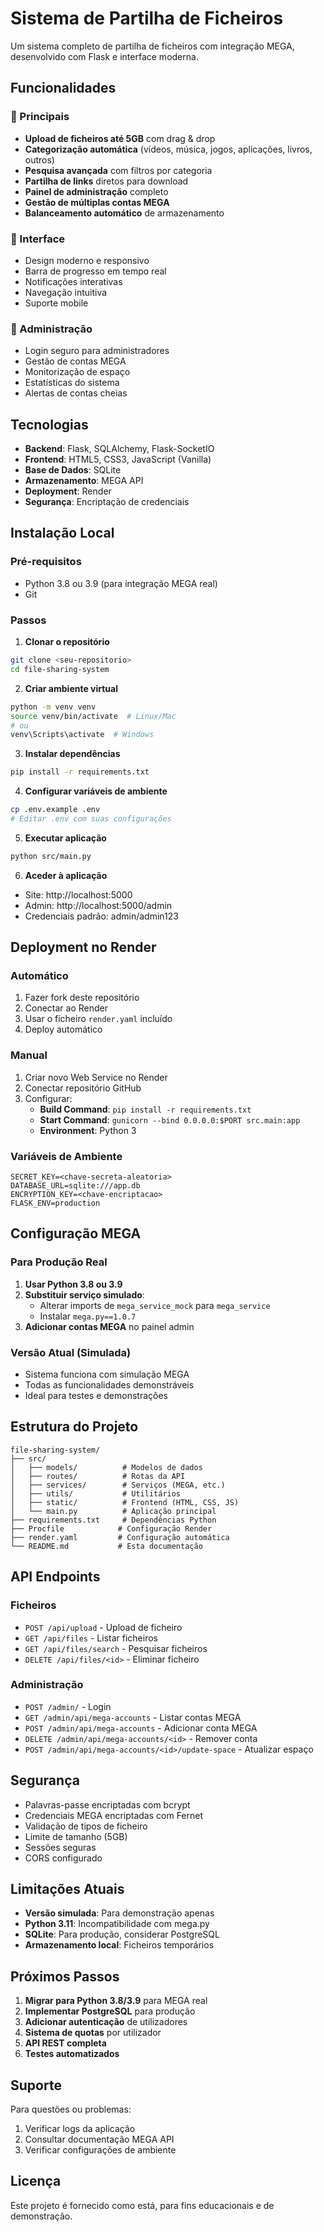# Sistema de Partilha de Ficheiros

Um sistema completo de partilha de ficheiros com integração MEGA, desenvolvido com Flask e interface moderna.

## Funcionalidades

### 🚀 Principais
- **Upload de ficheiros até 5GB** com drag & drop
- **Categorização automática** (vídeos, música, jogos, aplicações, livros, outros)
- **Pesquisa avançada** com filtros por categoria
- **Partilha de links** diretos para download
- **Painel de administração** completo
- **Gestão de múltiplas contas MEGA**
- **Balanceamento automático** de armazenamento

### 🎨 Interface
- Design moderno e responsivo
- Barra de progresso em tempo real
- Notificações interativas
- Navegação intuitiva
- Suporte mobile

### 🔧 Administração
- Login seguro para administradores
- Gestão de contas MEGA
- Monitorização de espaço
- Estatísticas do sistema
- Alertas de contas cheias

## Tecnologias

- **Backend**: Flask, SQLAlchemy, Flask-SocketIO
- **Frontend**: HTML5, CSS3, JavaScript (Vanilla)
- **Base de Dados**: SQLite
- **Armazenamento**: MEGA API
- **Deployment**: Render
- **Segurança**: Encriptação de credenciais

## Instalação Local

### Pré-requisitos
- Python 3.8 ou 3.9 (para integração MEGA real)
- Git

### Passos

1. **Clonar o repositório**
```bash
git clone <seu-repositorio>
cd file-sharing-system
```

2. **Criar ambiente virtual**
```bash
python -m venv venv
source venv/bin/activate  # Linux/Mac
# ou
venv\Scripts\activate  # Windows
```

3. **Instalar dependências**
```bash
pip install -r requirements.txt
```

4. **Configurar variáveis de ambiente**
```bash
cp .env.example .env
# Editar .env com suas configurações
```

5. **Executar aplicação**
```bash
python src/main.py
```

6. **Aceder à aplicação**
- Site: http://localhost:5000
- Admin: http://localhost:5000/admin
- Credenciais padrão: admin/admin123

## Deployment no Render

### Automático
1. Fazer fork deste repositório
2. Conectar ao Render
3. Usar o ficheiro `render.yaml` incluído
4. Deploy automático

### Manual
1. Criar novo Web Service no Render
2. Conectar repositório GitHub
3. Configurar:
   - **Build Command**: `pip install -r requirements.txt`
   - **Start Command**: `gunicorn --bind 0.0.0.0:$PORT src.main:app`
   - **Environment**: Python 3

### Variáveis de Ambiente
```
SECRET_KEY=<chave-secreta-aleatoria>
DATABASE_URL=sqlite:///app.db
ENCRYPTION_KEY=<chave-encriptacao>
FLASK_ENV=production
```

## Configuração MEGA

### Para Produção Real
1. **Usar Python 3.8 ou 3.9**
2. **Substituir serviço simulado**:
   - Alterar imports de `mega_service_mock` para `mega_service`
   - Instalar `mega.py==1.0.7`
3. **Adicionar contas MEGA** no painel admin

### Versão Atual (Simulada)
- Sistema funciona com simulação MEGA
- Todas as funcionalidades demonstráveis
- Ideal para testes e demonstrações

## Estrutura do Projeto

```
file-sharing-system/
├── src/
│   ├── models/          # Modelos de dados
│   ├── routes/          # Rotas da API
│   ├── services/        # Serviços (MEGA, etc.)
│   ├── utils/           # Utilitários
│   ├── static/          # Frontend (HTML, CSS, JS)
│   └── main.py          # Aplicação principal
├── requirements.txt     # Dependências Python
├── Procfile            # Configuração Render
├── render.yaml         # Configuração automática
└── README.md           # Esta documentação
```

## API Endpoints

### Ficheiros
- `POST /api/upload` - Upload de ficheiro
- `GET /api/files` - Listar ficheiros
- `GET /api/files/search` - Pesquisar ficheiros
- `DELETE /api/files/<id>` - Eliminar ficheiro

### Administração
- `POST /admin/` - Login
- `GET /admin/api/mega-accounts` - Listar contas MEGA
- `POST /admin/api/mega-accounts` - Adicionar conta MEGA
- `DELETE /admin/api/mega-accounts/<id>` - Remover conta
- `POST /admin/api/mega-accounts/<id>/update-space` - Atualizar espaço

## Segurança

- Palavras-passe encriptadas com bcrypt
- Credenciais MEGA encriptadas com Fernet
- Validação de tipos de ficheiro
- Limite de tamanho (5GB)
- Sessões seguras
- CORS configurado

## Limitações Atuais

- **Versão simulada**: Para demonstração apenas
- **Python 3.11**: Incompatibilidade com mega.py
- **SQLite**: Para produção, considerar PostgreSQL
- **Armazenamento local**: Ficheiros temporários

## Próximos Passos

1. **Migrar para Python 3.8/3.9** para MEGA real
2. **Implementar PostgreSQL** para produção
3. **Adicionar autenticação** de utilizadores
4. **Sistema de quotas** por utilizador
5. **API REST completa**
6. **Testes automatizados**

## Suporte

Para questões ou problemas:
1. Verificar logs da aplicação
2. Consultar documentação MEGA API
3. Verificar configurações de ambiente

## Licença

Este projeto é fornecido como está, para fins educacionais e de demonstração.

